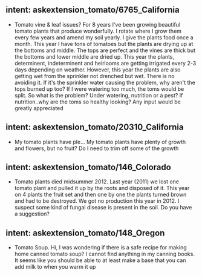 ## intent: askextension_tomato/6765_California
- Tomato vine & leaf issues? For 8 years I've been growing beautiful tomato plants that produce wonderfully. I rotate where I grow them every few years and amend my soil yearly. I give the plants food once a month. This year I have tons of tomatoes but the plants are drying up at the bottoms and middle. The tops are perfect and the vines are thick but the bottoms and lower middle are dried up. This year the plants, determinent, indeterminent and heirlooms are getting irrigated every 2-3 days depending on weather. However, this year the plants are also getting wet from the sprinkler not drenched but wet. There is no avoiding it. If it's the sprinkler water causing the problem, why aren't the tops burned up too? If I were watering too much, the toms would be split. So what is the problem? Under watering, nutrition or a pest? If nutrition..why are the toms so healthy looking? Any input would be greatly appreciated

## intent: askextension_tomato/20310_California
- My tomato plants have ple... My tomato plants have plenty of growth and flowers, but no fruit?  Do I need to trim off some of the growth

## intent: askextension_tomato/146_Colorado
- Tomato plants died midsummer 2012. Last year (2011) we lost one tomato plant and pulled it up by the roots and disposed of it. This year on 4 plants the fruit set and then one by one the plants turned brown and had to be destroyed. We got no production this year in 2012. I suspect some kind of fungal disease is present in the soil. Do you have a suggestion?

## intent: askextension_tomato/148_Oregon
- Tomato Soup. Hi, I was wondering if there is a safe recipe for making home canned tomato soup? I cannot find anything in my canning books. It seems like you should be able to at least make a base that you can add milk to when you warm it up
